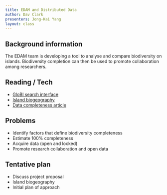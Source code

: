 ```yaml
---
title: EDAM and Distributed Data
author: Dav Clark
presenters: Jong-Kai Yang
layout: class
---
```


## Background information

The EDAM team is developing a tool to analyse and compare biodiversity on 
islands. Biodiversity completion can then be used to promote collaboration
among researchers. 

## Reading / Tech

- [GloBI search interface](http://www.globalbioticinteractions.org/)
- [Island biogeography](https://en.wikipedia.org/wiki/Insular_biogeography)
- [Data completeness article](http://www.nature.com/ncomms/2015/150907/ncomms9221/full/ncomms9221.html)

## Problems

- Identify factors that define biodiversity completeness
- Estimate 100% completeness
- Acquire data (open and locked)
- Promote research collaboration and open data

## Tentative plan

- Discuss project proposal
- Island biogeography
- Initial plan of approach
